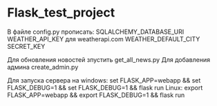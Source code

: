 # Flask_test_project

В файле config.py прописать:
SQLALCHEMY_DATABASE_URI
WEATHER_API_KEY для weatherapi.com
WEATHER_DEFAULT_CITY
SECRET_KEY
 
Для обновления новостей зпустить get_all_news.py
Для добавления админа create_admin.py

Для запуска сервера на windows:
set FLASK_APP=webapp && set FLASK_DEBUG=1 && set FLASK_DEBUG=1 && flask run
Linux:
export FLASK_APP=webapp && export FLASK_DEBUG=1 && flask run